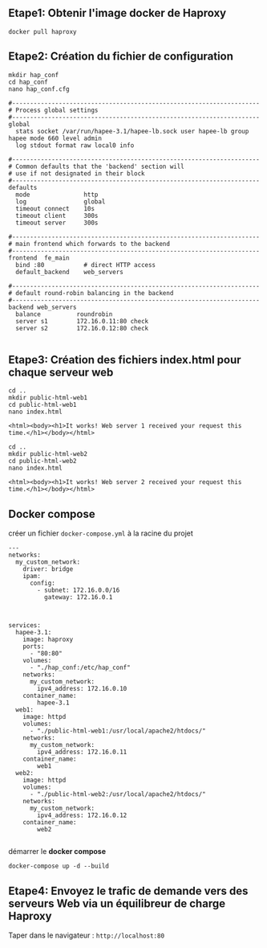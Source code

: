 
## Etape1: Obtenir l'image docker de Haproxy

```
docker pull haproxy
```


## Etape2: Création du fichier de configuration

```
mkdir hap_conf
cd hap_conf
nano hap_conf.cfg
```

```
#---------------------------------------------------------------------
# Process global settings
#---------------------------------------------------------------------
global
  stats socket /var/run/hapee-3.1/hapee-lb.sock user hapee-lb group hapee mode 660 level admin
  log stdout format raw local0 info

#---------------------------------------------------------------------
# Common defaults that the 'backend' section will
# use if not designated in their block
#---------------------------------------------------------------------
defaults
  mode               http
  log                global
  timeout connect    10s
  timeout client     300s
  timeout server     300s

#---------------------------------------------------------------------
# main frontend which forwards to the backend
#---------------------------------------------------------------------
frontend  fe_main
  bind :80           # direct HTTP access
  default_backend    web_servers

#---------------------------------------------------------------------
# default round-robin balancing in the backend
#---------------------------------------------------------------------
backend web_servers
  balance          roundrobin
  server s1        172.16.0.11:80 check
  server s2        172.16.0.12:80 check


```


## Etape3: Création des fichiers index.html pour chaque serveur web

```
cd ..
mkdir public-html-web1
cd public-html-web1
nano index.html
```

```
<html><body><h1>It works! Web server 1 received your request this time.</h1></body></html>
```


```
cd ..
mkdir public-html-web2
cd public-html-web2
nano index.html
```

```
<html><body><h1>It works! Web server 2 received your request this time.</h1></body></html>
```


## Docker compose

créer un fichier `docker-compose.yml` à la racine du projet

```
---
networks:
  my_custom_network:
    driver: bridge
    ipam:
      config:
        - subnet: 172.16.0.0/16
          gateway: 172.16.0.1



services:
  hapee-3.1:
    image: haproxy
    ports:
      - "80:80"
    volumes:
      - "./hap_conf:/etc/hap_conf"
    networks:
      my_custom_network:
        ipv4_address: 172.16.0.10
    container_name:
        hapee-3.1
  web1:
    image: httpd
    volumes:
      - "./public-html-web1:/usr/local/apache2/htdocs/"
    networks:
      my_custom_network:
        ipv4_address: 172.16.0.11
    container_name:
        web1
  web2:
    image: httpd
    volumes:
      - "./public-html-web2:/usr/local/apache2/htdocs/"
    networks:
      my_custom_network:
        ipv4_address: 172.16.0.12
    container_name:
        web2


```

démarrer le **docker compose**
```
docker-compose up -d --build
```


## Etape4: Envoyez le trafic de demande vers des serveurs Web via un équilibreur de charge Haproxy

Taper dans le navigateur : `http://localhost:80`